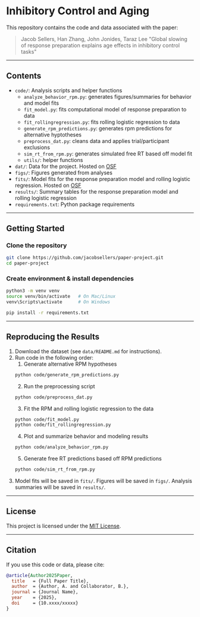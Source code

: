 # Inhibitory Control and Aging

This repository contains the code and data associated with the paper:

> Jacob Sellers, Han Zhang, John Jonides, Taraz Lee "Global slowing of response preparation explains age effects in inhibitory control tasks"

---

## Contents
- `code/`: Analysis scripts and helper functions
  - `analyze_behavior_rpm.py`: generates figures/summaries for behavior and model fits
  - `fit_model.py`: fits computational model of response preparation to data
  - `fit_rollingregression.py`: fits rolling logistic regression to data
  - `generate_rpm_predictions.py`: generates rpm predictions for alternative hyptotheses
  - `preprocess_dat.py`: cleans data and applies trial/participant exclusions
  - `sim_rt_from_rpm.py`: generates simulated free RT based off model fit
  - `utils/`: helper functions
- `dat/`: Data for the project. Hosted on [OSF](https://osf.io/dhkve/)
- `figs/`: Figures generated from analyses
- `fits/`: Model fits for the response preparation model and rolling logistic regression. Hosted on [OSF](https://osf.io/dhkve/)
- `results/`: Summary tables for the response preparation model and rolling logistic regression
- `requirements.txt`: Python package requirements

---

## Getting Started

### Clone the repository
```bash
git clone https://github.com/jacobsellers/paper-project.git
cd paper-project
```

### Create environment & install dependencies
```bash
python3 -m venv venv
source venv/bin/activate   # On Mac/Linux
venv\Scripts\activate      # On Windows

pip install -r requirements.txt
```

---

## Reproducing the Results
1. Download the dataset (see `data/README.md` for instructions).
2. Run code in the following order:
    1. Generate alternative RPM hypotheses
    ```bash
    python code/generate_rpm_predictions.py
    ```
    2. Run the preprocessing script
    ```bash
    python code/preprocess_dat.py
    ```
    3. Fit the RPM and rolling logistic regression to the data
    ```bash
    python code/fit_model.py
    python code/fit_rollingregression.py
    ```
    4. Plot and summarize behavior and modeling results
    ```bash
    python code/analyze_behavior_rpm.py
    ```
    5. Generate free RT predictions based off RPM predictions
    ```bash
    python code/sim_rt_from_rpm.py
    ```
3. Model fits will be saved in `fits/`. Figures will be saved in `figs/`. Analysis summaries will be saved in `results/`.

---

## License
This project is licensed under the [MIT License](LICENSE).

---

## Citation
If you use this code or data, please cite:

```bibtex
@article{Author2025Paper,
  title   = {Full Paper Title},
  author  = {Author, A. and Collaborator, B.},
  journal = {Journal Name},
  year    = {2025},
  doi     = {10.xxxx/xxxxx}
}
```